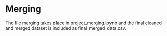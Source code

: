 # Merging

The file merging takes place in project_merging.ipynb and the final cleaned and merged dataset is included as final_merged_data.csv.

